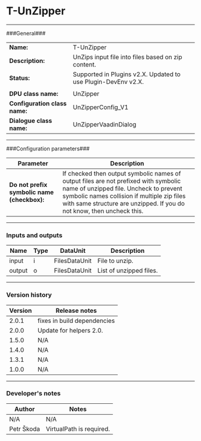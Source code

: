 # T-UnZipper #
----------

###General###

|                              |                                                  |
|------------------------------|--------------------------------------------------|
|**Name:**                     |T-UnZipper                                        |
|**Description:**              |UnZips input file into files based on zip content. |
|**Status:**                   |Supported in Plugins v2.X. Updated to use Plugin-DevEnv v2.X.       |
|                              |                      |
|**DPU class name:**           |UnZipper              | 
|**Configuration class name:** |UnZipperConfig_V1     |
|**Dialogue class name:**      |UnZipperVaadinDialog  |

***

###Configuration parameters###

|Parameter                                       |Description                                                              |                                                        
|------------------------------------------------|-------------------------------------------------------------------------|
|**Do not prefix symbolic name (checkbox):**     |If checked then output symbolic names of output files are not prefixed with symbolic name of unzipped file. Uncheck to prevent symbolic names collision if multiple zip files with same structure are unzipped. If you do not know, then uncheck this. | 

***

### Inputs and outputs ###

|Name    |Type           |DataUnit      |Description            |
|--------|---------------|--------------|-----------------------|
|input   |i              |FilesDataUnit |File to unzip.          |
|output  |o              |FilesDataUnit |List of unzipped files. |

***

### Version history ###

|Version          |Release notes               |
|-----------------|----------------------------|
|2.0.1            | fixes in build dependencies |
|2.0.0            |Update for helpers 2.0.     |
|1.5.0            |N/A                          |
|1.4.0            |N/A                          |
|1.3.1            |N/A                          |
|1.0.0            |N/A                          |

***

### Developer's notes ###

|Author           |Notes                           |
|-----------------|--------------------------------|
|N/A              |N/A                             |
|Petr Škoda       |VirtualPath is required.        |

